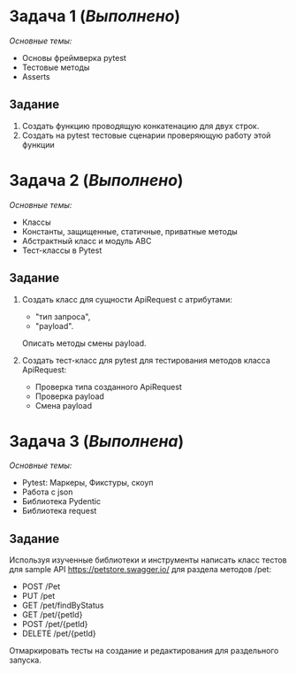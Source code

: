 # Задача 1 (*Выполнено*)
*Основные темы:*
- Основы фреймверка pytest
- Тестовые методы
- Asserts

## Задание
1) Создать функцию проводящую конкатенацию для двух строк.
2) Создать на pytest тестовые сценарии проверяющую работу этой функции


# Задача 2 (*Выполнено*)
*Основные темы:*
- Классы 
- Константы, защищенные, статичные, приватные методы 
- Абстрактный класс и модуль АВС 
- Тест-классы в Pytest

## Задание
1) Создать класс для сущности ApiRequest с атрибутами:
   - "тип запроса", 
   - "payload".
   
    Описать методы смены payload.

2) Создать тест-класс для pytest для тестирования методов класса ApiRequest: 
   - Проверка типа созданного ApiRequest
   - Проверка payload
   - Смена payload

# Задача 3 (*Выполнена*)

*Основные темы:*
- Pytest: Маркеры, Фикстуры, скоуп
- Работа с json 
- Библиотека Pydentic 
- Библиотека request

## Задание 
Используя изученные библиотеки и инструменты написать класс тестов для sample API 
https://petstore.swagger.io/ для раздела методов /pet:
- POST /Pet 
- PUT /pet 
- GET /pet/findByStatus 
- GET /pet/{petId} 
- POST /pet/{petId} 
- DELETE /pet/{petId}

Отмаркировать тесты на создание и редактирования для раздельного запуска.